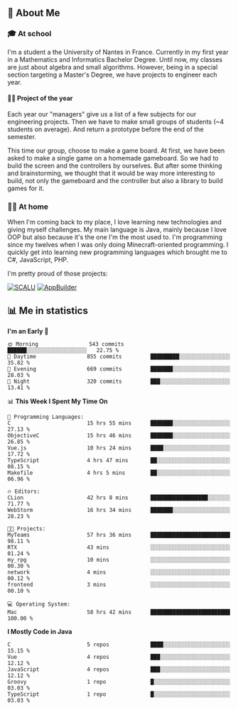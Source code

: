 ## 👀 About Me

### 🎓 At school

I'm a student a the University of Nantes in France. Currently in my first year in a Mathematics and Informatics Bachelor Degree. Until now, my classes are just about algebra and small algorithms. However, being in a special section targeting a Master's Degree, we have projects to engineer each year. 

#### 🔧🔬 Project of the year

Each year our "managers" give us a list of a few subjects for our engineering projects. Then we have to make small groups of students (~4 students on average). And return a prototype before the end of the semester.

This time our group, choose to make a game board. At first, we have been asked to make a single game on a homemade gameboard. So we had to build the screen and the controllers by ourselves. 
But after some thinking and brainstorming, we thought that it would be way more interesting to build, not only the gameboard and the controller but also a library to build games for it.

### 👨‍💻 At home

When I'm coming back to my place, I love learning new technologies and giving myself challenges. My main language is Java, mainly because I love OOP but also because it's the one I'm the most used to. I'm programming since my twelves when I was only doing Minecraft-oriented programming.  I quickly get into learning new programming languages which brought me to C#, JavaScript, PHP. 

I'm pretty proud of those projects:

[![SCALU](https://github-readme-stats.vercel.app/api/pin?username=renardfute&repo=SCALU)](https://github.com/renardfute/scalu)
[![AppBuilder](https://github-readme-stats.vercel.app/api/pin?username=pulsedev2&repo=AppBuilder)](https://github.com/pulsedev2/AppBuilder)

## 📊 Me in statistics
<!--START_SECTION:waka-->
**I'm an Early 🐤** 

```text
🌞 Morning                543 commits         ██████░░░░░░░░░░░░░░░░░░░   22.75 % 
🌆 Daytime                855 commits         █████████░░░░░░░░░░░░░░░░   35.82 % 
🌃 Evening                669 commits         ███████░░░░░░░░░░░░░░░░░░   28.03 % 
🌙 Night                  320 commits         ███░░░░░░░░░░░░░░░░░░░░░░   13.41 % 
```


📊 **This Week I Spent My Time On** 

```text
💬 Programming Languages: 
C                        15 hrs 55 mins      ███████░░░░░░░░░░░░░░░░░░   27.13 % 
ObjectiveC               15 hrs 46 mins      ███████░░░░░░░░░░░░░░░░░░   26.85 % 
Vue.js                   10 hrs 24 mins      ████░░░░░░░░░░░░░░░░░░░░░   17.72 % 
TypeScript               4 hrs 47 mins       ██░░░░░░░░░░░░░░░░░░░░░░░   08.15 % 
Makefile                 4 hrs 5 mins        ██░░░░░░░░░░░░░░░░░░░░░░░   06.96 % 

🔥 Editors: 
CLion                    42 hrs 8 mins       ██████████████████░░░░░░░   71.77 % 
WebStorm                 16 hrs 34 mins      ███████░░░░░░░░░░░░░░░░░░   28.23 % 

🐱‍💻 Projects: 
MyTeams                  57 hrs 36 mins      █████████████████████████   98.11 % 
RTX                      43 mins             ░░░░░░░░░░░░░░░░░░░░░░░░░   01.24 % 
my_rpg                   10 mins             ░░░░░░░░░░░░░░░░░░░░░░░░░   00.30 % 
network                  4 mins              ░░░░░░░░░░░░░░░░░░░░░░░░░   00.12 % 
frontend                 3 mins              ░░░░░░░░░░░░░░░░░░░░░░░░░   00.10 % 

💻 Operating System: 
Mac                      58 hrs 42 mins      █████████████████████████   100.00 % 
```

**I Mostly Code in Java** 

```text
C                        5 repos             ████░░░░░░░░░░░░░░░░░░░░░   15.15 % 
Vue                      4 repos             ███░░░░░░░░░░░░░░░░░░░░░░   12.12 % 
JavaScript               4 repos             ███░░░░░░░░░░░░░░░░░░░░░░   12.12 % 
Groovy                   1 repo              █░░░░░░░░░░░░░░░░░░░░░░░░   03.03 % 
TypeScript               1 repo              █░░░░░░░░░░░░░░░░░░░░░░░░   03.03 % 
```




<!--END_SECTION:waka-->
